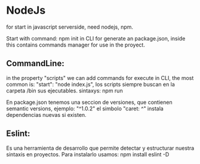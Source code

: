 # NodeJs

for start in javascript serverside, need nodejs, npm.

Start with command: npm init in CLI for generate an package.json, inside this contains commands manager for use in the proyect.

## CommandLine:

in the property "scripts" we can add commands for execute in CLI, the most common is: "start": "node index.js",
los scripts siempre buscan en la carpeta /bin sus ejecutables. sintaxys: npm run

En package.json tenemos una seccion de versiones, que contienen semantic versions, ejemplo: "^1.0.2" el simbolo "caret: ^" instala dependencias nuevas si existen.

## Eslint:

Es una herramienta de desarrollo que permite detectar y estructurar nuestra sintaxis en proyectos.
Para instalarlo usamos: npm install eslint -D
